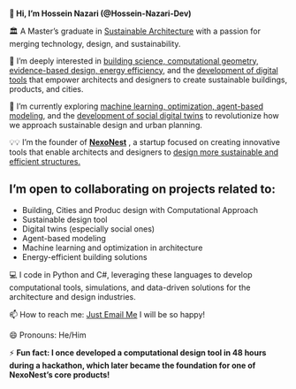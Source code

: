 <h1 style = "font-size : 1em">👋 Hi, I’m Hossein Nazari (@Hossein-Nazari-Dev)</h1>
<p>🏛️ A Master’s graduate in <u>Sustainable Architecture</u> with a passion for merging technology, design, and sustainability.</p>
<p>👀 I’m deeply interested in <u>building science, computational geometry, evidence-based design, energy efficiency</u>, and the <u>development of digital tools</u> that empower architects and designers to create sustainable buildings, products, and cities.</p>
<p>🌱 I’m currently exploring <u>machine learning, optimization, agent-based modeling</u>, and the <u>development of social digital twins</u> to revolutionize how we approach sustainable design and urban planning.</p>
<p>💡💡 I’m the founder of <b><a href="https://www.NexoNest.com">NexoNest</a></b> , a startup focused on creating innovative tools that enable architects and designers to <u>design more sustainable and efficient structures.</u></p>
<h2>I’m open to collaborating on projects related to:</h2>
<ul>
        <li>Building, Cities and Produc design with Computational Approach</li>
        <li>Sustainable design tool</li>
        <li>Digital twins (especially social ones)</li>
        <li>Agent-based modeling</li>
        <li>Machine learning and optimization in architecture</li>
        <li>Energy-efficient building solutions</li>
</ul>

<p>💻 I code in Python and C#, leveraging these languages to develop computational tools, simulations, and data-driven solutions for the architecture and design industries.</p>
<p>📫 How to reach me: <a href="mailto:hossein.nazari.ac@gmail.com">Just Email Me</a> I will be so happy! </p>

<p>😄 Pronouns: He/Him</p>
<p> ⚡ <b>Fun fact: I once developed a computational design tool in 48 hours during a hackathon, which later became the foundation for one of NexoNest’s core products! </b></p>
